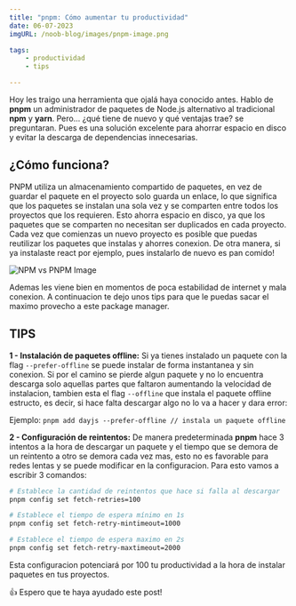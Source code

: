 ```yaml
---
title: "pnpm: Cómo aumentar tu productividad"
date: 06-07-2023
imgURL: /noob-blog/images/pnpm-image.png

tags:
    - productividad
    - tips

---
```


Hoy les traigo una herramienta que ojalá haya conocido antes. Hablo de **pnpm** un administrador de paquetes de Node.js alternativo al tradicional **npm** y **yarn**. Pero... ¿qué tiene de nuevo y qué ventajas trae? se preguntaran. Pues es una solución excelente para ahorrar espacio en disco y evitar la descarga de dependencias innecesarias.

## ¿Cómo funciona?

PNPM utiliza un almacenamiento compartido de paquetes, en vez de guardar el paquete en el proyecto solo guarda un enlace, lo que significa que los paquetes se instalan una sola vez y se comparten entre todos los proyectos que los requieren. Esto ahorra espacio en disco, ya que los paquetes que se comparten no necesitan ser duplicados en cada proyecto. Cada vez que comienzas un nuevo proyecto es posible que puedas reutilizar los paquetes que instalas y ahorres conexion. De otra manera, si ya instalaste react por ejemplo, pues instalarlo de nuevo es pan comido!

![NPM vs PNPM Image](/noob-blog/images/npm-vs-pnpm.png)

Ademas les viene bien en momentos de poca estabilidad de internet y mala conexion. A continuacion te dejo unos tips para que le puedas sacar el maximo provecho a este package manager.

## TIPS

**1 - Instalación de paquetes offline:** Si ya tienes instalado un paquete con la flag `--prefer-offline` se puede instalar de forma instantanea y sin conexion. Si por el camino se pierde algun paquete y no lo encuentra descarga solo aquellas partes que faltaron aumentando la velocidad de instalacion, tambien esta el flag `--offline` que instala el paquete offline estructo, es decir, si hace falta descargar algo no lo va a hacer y dara error:

Ejemplo: `pnpm add dayjs --prefer-offline // instala un paquete offline`

**2 - Configuración de reintentos:** De manera predeterminada **pnpm** hace 3 intentos a la hora de descargar un paquete y el tiempo que se demora de un reintento a otro se demora cada vez mas, esto no es favorable para redes lentas y se puede modificar en la configuracion. Para esto vamos a escribir 3 comandos:

``` bash
# Establece la cantidad de reintentos que hace si falla al descargar
pnpm config set fetch-retries=100

# Establece el tiempo de espera mínimo en 1s
pnpm config set fetch-retry-mintimeout=1000

# Establece el tiempo de espera maximo en 2s
pnpm config set fetch-retry-maxtimeout=2000
```

Esta configuracion potenciará por 100 tu productividad a la hora de instalar paquetes en tus proyectos.

👍 Espero que te haya ayudado este post!
